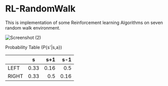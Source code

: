 # RL-RandomWalk

This is implementation of some Reinforcement learning Algorithms on seven random walk environment.

![Screenshot (2)](https://user-images.githubusercontent.com/87232965/138672395-0e191c3a-720d-457c-abd0-d0644e784de7.png)


Probability Table (P{s'|s,a})

|               |         s     | s+1   |  s-1  |
| ------------- |:-------------:| -----:| -----:|
| LEFT          | 0.33          | 0.16  |  0.5  |
| RIGHT         | 0.33          |  0.5  |  0.16 |




